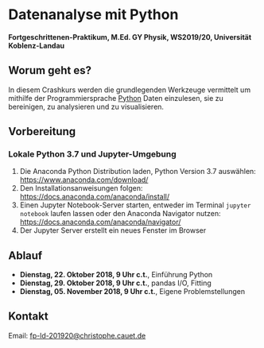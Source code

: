 # Datenanalyse mit Python

#### Fortgeschrittenen-Praktikum, M.Ed. GY Physik, WS2019/20, Universität Koblenz-Landau

## Worum geht es?

In diesem Crashkurs werden die grundlegenden Werkzeuge vermittelt um mithilfe der Programmiersprache [Python](https://www.python.org/) Daten einzulesen, sie zu bereinigen, zu analysieren und zu visualisieren.

## Vorbereitung

### Lokale Python 3.7 und Jupyter-Umgebung

1. Die Anaconda Python Distribution laden, Python Version 3.7 auswählen: <https://www.anaconda.com/download/>
1. Den Installationsanweisungen folgen: <https://docs.anaconda.com/anaconda/install/>
1. Einen Jupyter Notebook-Server starten, entweder im Terminal `jupyter notebook` laufen lassen oder den Anaconda Navigator nutzen: <https://docs.anaconda.com/anaconda/navigator/>
1. Der Jupyter Server erstellt ein neues Fenster im Browser

## Ablauf

* **Dienstag, 22. Oktober 2018, 9 Uhr c.t.**, Einführung Python
* **Dienstag, 29. Oktober 2018, 9 Uhr c.t.**, pandas I/O, Fitting
* **Dienstag, 05. November 2018, 9 Uhr c.t.**, Eigene Problemstellungen

## Kontakt

Email: [fp-ld-201920@christophe.cauet.de](mailto:fp-ld-201920@christophe.cauet.de)
